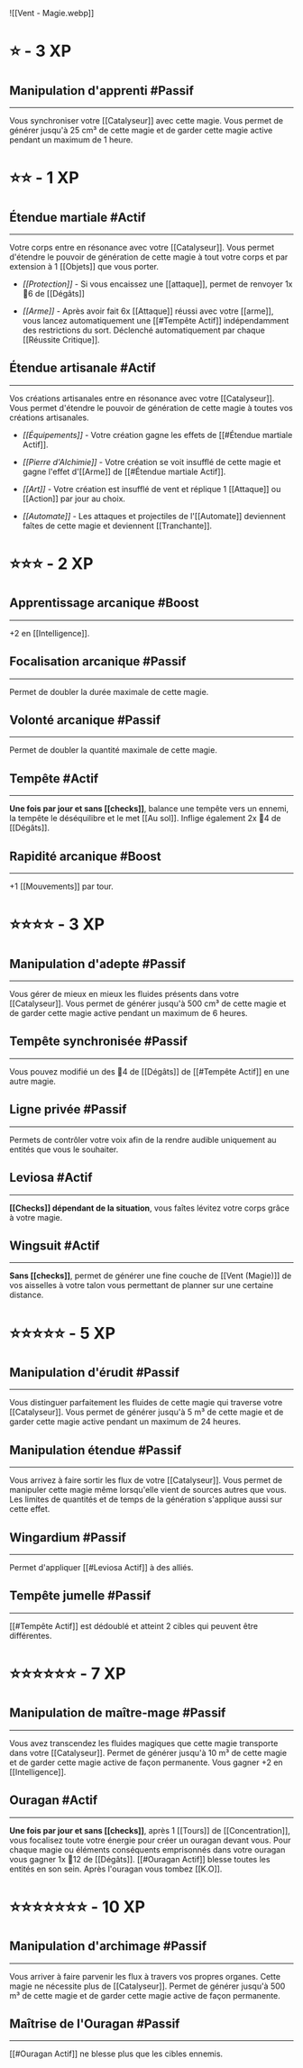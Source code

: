 ![[Vent - Magie.webp]]
# ⭐ - 3 XP
## Manipulation d'apprenti #Passif
---
Vous synchroniser votre [[Catalyseur]] avec cette magie. Vous permet de générer jusqu'à 25 cm³ de cette magie et de garder cette magie active pendant un maximum de 1 heure.

# ⭐⭐ - 1 XP
## Étendue martiale #Actif
---
Votre corps entre en résonance avec votre [[Catalyseur]]. Vous permet d'étendre le pouvoir de génération de cette magie à tout votre corps et par extension à 1 [[Objets]] que vous porter.

- *[[Protection]]* - Si vous encaissez une [[attaque]], permet de renvoyer 1x 🎲6 de [[Dégâts]]

- *[[Arme]]* - Après avoir fait 6x [[Attaque]] réussi avec votre [[arme]], vous lancez automatiquement une [[#Tempête Actif]] indépendamment des restrictions du sort. Déclenché automatiquement par chaque [[Réussite Critique]].

## Étendue artisanale #Actif
---
Vos créations artisanales entre en résonance avec votre [[Catalyseur]]. Vous permet d'étendre le pouvoir de génération de cette magie à toutes vos créations artisanales.

- *[[Équipements]]* - Votre création gagne les effets de [[#Étendue martiale Actif]].

- *[[Pierre d'Alchimie]]* - Votre création se voit insufflé de cette magie et gagne l'effet d'[[Arme]] de [[#Étendue martiale Actif]].

- *[[Art]]* - Votre création est insufflé de vent et réplique 1 [[Attaque]] ou [[Action]] par jour au choix.

- *[[Automate]]* - Les attaques et projectiles de l'[[Automate]] deviennent faîtes de cette magie et deviennent [[Tranchante]].

# ⭐⭐⭐ - 2 XP
## Apprentissage arcanique #Boost
---
+2 en [[Intelligence]].

## Focalisation arcanique #Passif
---
Permet de doubler la durée maximale de cette magie.

## Volonté arcanique #Passif
---
Permet de doubler la quantité maximale de cette magie.

## Tempête #Actif 
---
**Une fois par jour et sans [[checks]]**, balance une tempête vers un ennemi, la tempête le déséquilibre et le met [[Au sol]]. Inflige également 2x 🎲4 de [[Dégâts]].

## Rapidité arcanique #Boost 
---
+1 [[Mouvements]] par tour.
# ⭐⭐⭐⭐ - 3 XP
## Manipulation d'adepte #Passif
---
Vous gérer de mieux en mieux les fluides présents dans votre [[Catalyseur]]. Vous permet de générer jusqu'à 500 cm³ de cette magie et de garder cette magie active pendant un maximum de 6 heures.

## Tempête synchronisée #Passif
---
Vous pouvez modifié un des 🎲4 de [[Dégâts]] de [[#Tempête Actif]] en une autre magie.

## Ligne privée #Passif 
---
Permets de contrôler votre voix afin de la rendre audible uniquement au entités que vous le souhaiter.

## Leviosa #Actif 
---
**[[Checks]] dépendant de la situation**, vous faîtes lévitez votre corps grâce à votre magie. 

## Wingsuit #Actif 
---
**Sans [[checks]]**, permet de générer une fine couche de [[Vent (Magie)]] de vos aisselles à votre talon vous permettant de planner sur une certaine distance.
# ⭐⭐⭐⭐⭐ - 5 XP
## Manipulation d'érudit #Passif 
---
Vous distinguer parfaitement les fluides de cette magie qui traverse votre [[Catalyseur]]. Vous permet de générer jusqu'à 5 m³ de cette magie et de garder cette magie active pendant un maximum de 24 heures.

## Manipulation étendue #Passif
---
Vous arrivez à faire sortir les flux de votre [[Catalyseur]]. Vous permet de manipuler cette magie même lorsqu'elle vient de sources autres que vous. Les limites de quantités et de temps de la génération s'applique aussi sur cette effet. 

## Wingardium #Passif 
---
Permet d'appliquer [[#Leviosa Actif]] à des alliés.

## Tempête jumelle #Passif 
---
[[#Tempête Actif]] est dédoublé et atteint 2 cibles qui peuvent être différentes.
# ⭐⭐⭐⭐⭐⭐ - 7 XP
## Manipulation de maître-mage #Passif
---
Vous avez transcendez les fluides magiques que cette magie transporte dans votre [[Catalyseur]]. Permet de générer jusqu'à 10 m³ de cette magie et de garder cette magie active de façon permanente. Vous gagner +2 en [[Intelligence]].

## Ouragan #Actif 
---
**Une fois par jour et sans [[checks]]**, après 1 [[Tours]] de [[Concentration]], vous focalisez toute votre énergie pour créer un ouragan devant vous. Pour chaque magie ou éléments conséquents emprisonnés dans votre ouragan vous gagner 1x 🎲12 de [[Dégâts]]. [[#Ouragan Actif]] blesse toutes les entités en son sein. Après l'ouragan vous tombez [[K.O]].

# ⭐⭐⭐⭐⭐⭐⭐ - 10 XP
## Manipulation d'archimage #Passif
---
Vous arriver à faire parvenir les flux à travers vos propres organes. Cette magie ne nécessite plus de [[Catalyseur]]. Permet de générer jusqu'à 500 m³ de cette magie et de garder cette magie active de façon permanente.

## Maîtrise de l'Ouragan #Passif 
---
[[#Ouragan Actif]] ne blesse plus que les cibles ennemis.
